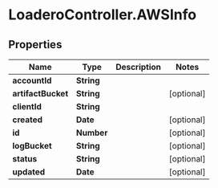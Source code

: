 # LoaderoController.AWSInfo

## Properties
Name | Type | Description | Notes
------------ | ------------- | ------------- | -------------
**accountId** | **String** |  | 
**artifactBucket** | **String** |  | [optional] 
**clientId** | **String** |  | 
**created** | **Date** |  | [optional] 
**id** | **Number** |  | [optional] 
**logBucket** | **String** |  | [optional] 
**status** | **String** |  | [optional] 
**updated** | **Date** |  | [optional] 


